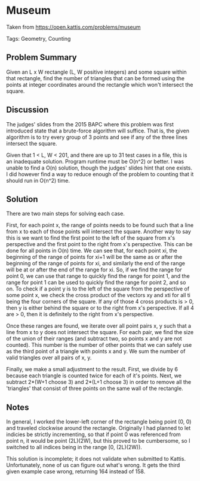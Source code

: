 # Museum
Taken from https://open.kattis.com/problems/museum

Tags: Geometry, Counting

## Problem Summary
Given an L x W rectangle (L, W positive integers) and some square within that rectangle, find the number of triangles that can be formed using the
points at integer coordinates around the rectangle which won't intersect the square.

## Discussion
The judges' slides from the 2015 BAPC where this problem was first introduced state that a brute-force algorithm will suffice. That is, the given algorithm is to try every group of 3 points and see if any of the three lines intersect the square.

Given that 1 < L, W < 201, and there are up to 31 test cases in a file, this is an inadequate solution. Program runtime must be O(n^2) or better.
I was unable to find a O(n) solution, though the judges' slides hint that one exists. I did however find a way to reduce enough of the problem to counting that it should run in O(n^2) time.

## Solution
There are two main steps for solving each case.

First, for each point x, the range of points needs to be found such that a line from x to each of those points will intersect the square. Another way to say this is we want to find the first point to the left of the square from x's perspective and the first point to the right from x's perspective.
This can be done for all points in O(n) time. We can see that, for each point xi, the beginning of the range of points for
xi+1 will be the same as or after the beginning of the range of points for xi, and similarly the end of the range will be at or after the end of the range for xi. So, if we find the range for point 0, we can use that range to quickly find the range for point 1, and the range for point 1 can be used to quickly find the range for point 2, and so on.
To check if a point y is to the left of the square from the perspective of some point x, we check the cross product of the vectors xy and xti for all ti being the four corners of the square. If any of those 4 cross products is > 0, then y is either behind the square or to the right from x's perspective. If all 4 are > 0, then it is definitely to the right from x's perspective.

Once these ranges are found, we iterate over all point pairs x, y such that a line from x to y does not intersect the square. For each pair, we find the size of the union of their ranges (and subtract two, so points x and y are not counted). This number is the number of other points that we can safely use as the third point of a triangle with points x and y. We sum the number of valid triangles over all pairs of x, y.

Finally, we make a small adjustment to the result. First, we divide by 6 because each triangle is counted twice for each of it's points. Next, we subtract 2*(W+1 choose 3) and 2*(L+1 choose 3) in order to remove all the 'triangles' that consist of three points on the same wall of the rectangle.

## Notes
In general, I worked the lower-left corner of the rectangle being point (0, 0) and traveled clockwise around the rectangle. Originally I had
planned to let indicies be strictly incrementing, so that if point 0 was referenced from point n, it would be point (2L)(2W), but this proved to be cumbersome, so I switched to all indices being in the range [0, (2L)(2W)).

This solution is incomplete; it does not validate when submitted to Kattis. Unfortunately, none of us can figure out what's wrong. It gets the third given example case wrong, returning 164 instead of 158.
